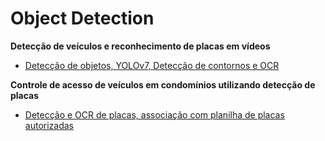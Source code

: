 # Object Detection

<b> Detecção de veículos e reconhecimento de placas em vídeos</b>

* [Detecção de objetos, YOLOv7, Detecção de contornos e OCR](https://github.com/Emanuelle-p/object_detection/blob/main/object_detection.ipynb)

<b> Controle de acesso de veículos em condomínios utilizando detecção de placas </b>

* [Detecção e OCR de placas, associação com planilha de placas autorizadas](https://github.com/Emanuelle-p/object_detection/blob/main/controle_de_acesso_de_ve%C3%ADculos_em_condom%C3%ADnios_utilizando_detec%C3%A7%C3%A3o_de_placas.ipynb)
